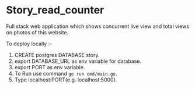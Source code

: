 # Story_read_counter
Full stack web application which shows concurrent live view and total views on photos of this website.

To deploy locally :- 
1. CREATE postgres DATABASE story.
2. export DATABASE_URL as env variable for database.
3. export PORT as env variable.
4. To Run use command `go run cmd/main.go`.
5. Type localhost:PORT(e.g. localhost:5000).


